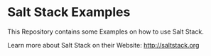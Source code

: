 Salt Stack Examples
===================

This Repository contains some Examples on how to use Salt Stack.

Learn more about Salt Stack on their Website: http://saltstack.org




